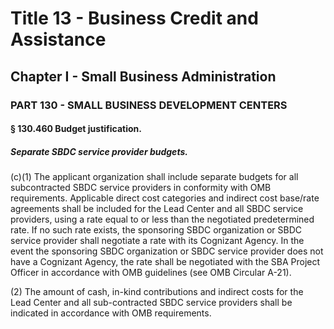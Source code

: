 
# Title 13 - Business Credit and Assistance
## Chapter I - Small Business Administration
### PART 130 - SMALL BUSINESS DEVELOPMENT CENTERS
#### § 130.460 Budget justification.
##### Separate SBDC service provider budgets.

(c)(1) The applicant organization shall include separate budgets for all subcontracted SBDC service providers in conformity with OMB requirements. Applicable direct cost categories and indirect cost base/rate agreements shall be included for the Lead Center and all SBDC service providers, using a rate equal to or less than the negotiated predetermined rate. If no such rate exists, the sponsoring SBDC organization or SBDC service provider shall negotiate a rate with its Cognizant Agency. In the event the sponsoring SBDC organization or SBDC service provider does not have a Cognizant Agency, the rate shall be negotiated with the SBA Project Officer in accordance with OMB guidelines (see OMB Circular A-21).

(2) The amount of cash, in-kind contributions and indirect costs for the Lead Center and all sub-contracted SBDC service providers shall be indicated in accordance with OMB requirements.
